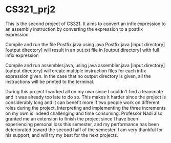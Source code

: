 # CS321_prj2
This is the second project of CS321. It aims to convert an infix expression to an assembly instruction by converting the expression to a postfix expression. 

Compile and run the file Postfix.java using java Postfix.java [input directory] [output directory] will result in an out.txt file in [output directory] with full infix expression

Compile and run assembler.java, using java assembler.java [input directory] [output directory] will create multiple instruction files for each infix expression given. In the case that
no output directory is given, all the instructions will be printed to the terminal. 

During this project I worked all on my own since I couldn't find a teammate and it was already too late to do so. This makes it harder since the project is considerably long and it can benefit more if two people work on different roles during the project. Interpreting and implementing the three increments on my own is indeed challenging and time consuming. Professor Nadi also granted me an extension to finish the project since I have been experiencing personal loss this semester, and my performance has been deteriorated toward the second half of the semester. I am very thankful for his support, and will try my best for the next projects. 

